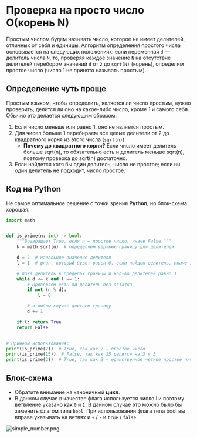 # Проверка на просто число O(корень N)

Простым числом будем называть число, которое не имеет делителей, отличных от себя и единицы. Алгоритм определения
простого числа основывается на следующих положениях: если переменная ```d``` — делитель числа ```N```, то, проверяя
каждое значение ```N``` на отсутствие делителей перебором значений ```d``` от ```2``` до ```sqrt(N)``` (корень),
определим простое число (число 1 не принято называть простым).

## Определение чуть проще

Простым языком, чтобы определить, является ли число простым, нужно проверить, делится ли оно на какое-либо число, кроме
1 и самого себя. Обычно это делается следующим образом:

1. Если число меньше или равно 1, оно не является простым.
2. Для чисел больше 1 перебираем все целые делители от 2 до квадратного корня из этого числа (```sqrt(n)```).
    - **Почему до квадратного корня?** Если число имеет делитель больше sqrt(n), то обязательно есть и делитель меньше
      sqrt(n), поэтому проверка до sqrt(n) достаточно.
3. Если найдется хотя бы один делитель, число не простое; если ни один делитель не подходит, число простое.

## Код на Python

Не самое оптимальное решение с точки зрения **Python**, но блок-схема хорошая.

```python
import math


def is_prime(n: int) -> bool:
    """Возвращает True, если n — простое число, иначе False."""
    k = math.sqrt(n)  # определяем верхнюю границу для делителей

    d = 2  # начальное значение делителя
    l = 1  # флаг, который будет равен 0, если найден делитель, иначе 1

    # пока делитель в пределах границы и кол-во делителей равно 1
    while d <= k and l == 1:
        # Проверяем есть ли делитель без остатка
        if not (n % d):
            l = 0

        # в любом случае двигаем границу
        d += 1

    if l: return True
    return False


# Примеры использования:
print(is_prime(7))  # True, так как 7 — простое число
print(is_prime(15))  # False, так как 15 делится на 3 и 5
print(is_prime(2))  # True, так как 2 — единственное четное простое число
```

## Блок-схема

- Обратите внимание на каноничный **цикл**.
- В данном случае в качестве флага используется число l и поэтому ветвление указано как ```0``` и ```1```. В данном
  случае это можно было бы заменить флагом типа ```bool```. При использовании флага типа bool вы вправе указывать на
  ветвях и ```+``` / ```-``` и ```true``` / ```false```.

![simple_number.png](../../img/simple_number.png)